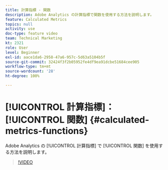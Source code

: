 ```yaml
---
title: 計算指標 - 関数
description: Adobe Analytics の計算指標で関数を使用する方法を説明します。
feature: Calculated Metrics
topics: null
activity: use
doc-type: feature video
team: Technical Marketing
kt: 2321
role: User
level: Beginner
exl-id: aace1da6-2958-47a6-957c-5d63a5104b5f
source-git-commit: 32424f3f2b05952fe4df9ea91dcbe51684cee905
workflow-type: tm+mt
source-wordcount: '28'
ht-degree: 100%

---
```


# [!UICONTROL 計算指標]：[!UICONTROL 関数] {#calculated-metrics-functions}

Adobe Analytics の [!UICONTROL 計算指標] で [!UICONTROL 関数] を使用する方法を説明します。

>[!VIDEO](https://video.tv.adobe.com/v/25408/?quality=12)
